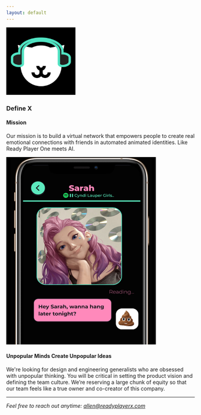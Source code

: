 ```yaml
---
layout: default
---
```


<img src="images/icon-AppStore.png" alt="sample image" width="185" height="180">


### Define X 

#### Mission

Our mission is to build a virtual network that empowers people to create real emotional connections with friends in automated animated identities. Like Ready Player One meets AI.

<img src="images/screen.png" alt="sample image" width="400" height="500">


#### Unpopular Minds Create Unpopular Ideas

We're looking for design and engineering generalists who are obsessed with unpopular thinking. You will be critical in setting the product vision and defining the team culture. We’re reserving a large chunk of equity so that our team feels like a true owner and co-creator of this company.

---

*Feel free to reach out anytime: [allen@readyplayerx.com](mailto:allen@readyplayerx.com)*


